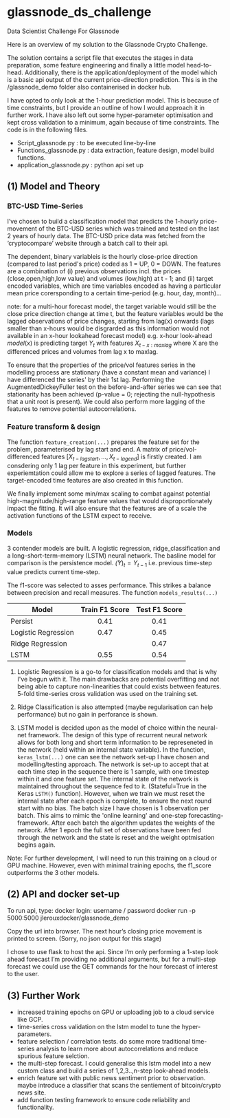 # glassnode_ds_challenge
Data Scientist Challenge For Glassnode

Here is an overview of my solution to the Glassnode Crypto Challenge.

The solution contains a script file that executes the stages in data preparation, some feature engineering and finally a little model head-to-head. Additionally, there is the application/deployment of the model which is a basic api output of the current price-direction prediction. This is in the /glassnode_demo folder also containerised in docker hub. 

I have opted to only look at the 1-hour prediction model. This is because of time constraints, but I provide an outline of how I would approach it in further work. I have also left out some hyper-parameter optimisation and kept cross validation to a minimum, again because of time constraints. The code is in the following files.

- Script_glassnode.py : to be executed line-by-line
- Functions_glassnode.py : data extraction, feature design, model build functions.
- application_glassnode.py : python api set up 

## (1)  Model and Theory
### BTC-USD Time-Series

I’ve chosen to build a classification model that predicts the 1-hourly price-movement of the BTC-USD series which was trained and tested on the last 2 years of hourly data. The BTC-USD price data was fetched from the ‘cryptocompare’ website through a batch call to their api. 

The dependent, binary variableis is the hourly close-price direction (compared to last period's price) coded as 1 = UP, 0 = DOWN. The features are a combination of (i) previous observations incl. the prices (close,open,high,low value) and volumes (low,high) at t - 1; and (ii) target encoded variables, which are time variables encoded as having a particular mean price corersponding to a certain time-period (e.g. hour, day, month)...

note: for a multi-hour forecast model, the target variable would still be the close price direction change at time t, but the feature variables would be the lagged observations of price changes, starting from lag(x) onwards (lags smaller than x-hours would be disgrarded as this information would not available in an x-hour lookahead forecast model) e.g. x-hour look-ahead  $model(x)$ is predicting target $Y_t$ with features $X_{t-x:maxlag}$ where X are the differenced prices and volumes from lag x to maxlag. 

To ensure that the properties of the price/vol features series in the modelling process are stationary (have a constant mean and variance) I have differenced the series' by their 1st lag. Performing the AugmentedDickeyFuller test on the before-and-after series we can see that stationarity has been achieved (p-value = 0; rejecting the null-hypothesis that a unit root is present). We could also perform more lagging of the features to remove potential autocorrelations.

### Feature transform & design

The function `feature_creation(...)` prepares the feature set for the problem, parameterised by lag start and end. A matrix of price/vol-differenced features $[X_{t-lagstart},...,X_{t-lagend}]$ is firstly created. I am consdering only 1 lag per feature in this experiment, but further experiemtation could allow me to explore a series of lagged features. The target-encoded time features are also created in this function.

We finally implement some min/max scaling to combat against potential high-magnitude/high-range feature values that would disproportionately impact the fitting. It will also ensure that the features are of a scale the activation functions of the LSTM expect to receive.

### Models
3 contender models are built. A logistic regression, ridge_classification and a long-short-term-memory (LSTM) neural network. The basline model for comparison is the persistence model. $\hat(Y)_{t} = Y_{t-1}$ i.e. previous time-step value predicts current time-step.

The f1-score was selected to asses performance. This strikes a balance between precision and recall measures. The function `models_results(...)`

| Model               | Train F1 Score   | Test F1 Score     |
|---------------------|:----------------:|:-----------------:|
|Persist              |         0.41     |       0.41        |
|Logistic Regression  |         0.47     |       0.45        |
|Ridge Regression|    |        0.47      |       0.45        |
|LSTM                 |         0.55     |          0.54     |

1. Logistic Regression is a go-to for classification models and that is why I've begun with it. The main drawbacks are potential overfitting and not being able to capture non-linearities that could exists between features. 5-fold time-series cross validation was used on the training set. 

2. Ridge Classification is also attempted (maybe regularisation can help performance) but no gain in perforance is shown.

3. LSTM model is decided upon as the model of choice within the neural-net framework. The design of this type of recurrent neural network allows for both long and short term information to be represeneted in the network (held within an internal state variable). In the function, `keras_lstm(...)` one can see the network set-up I have chosen and modelling/testing approach. 
The network is set-up to accept that at each time step in the sequence there is 1 sample, with one timestep within it and one feature set. The internal state of the network is maintained throughout the sequence fed to it. (Stateful=True in the Keras `LSTM()` function). However, when we train we must reset the internal state after each epoch is complete, to ensure the next round start with no bias. The batch size I have chosen is 1 observation per batch. This aims to mimic the 'online learning' and one-step forecasting-framework. After each batch the algorithm updates the weights of the network. After 1 epoch the full set of observations have been fed through the network and the state is reset and the weight optmisation begins again.  

Note: For further development, I will need to run this training on a cloud or GPU machine. However, even with minimal training epochs, the f1_score outperforms the 3 other models.

## (2) API and docker set-up
To run api, type:
docker login: username / password
docker run -p 5000:5000 jlerouxdocker/glassnode_demo

Copy the url into browser. 
The next hour’s closing price movement is printed to screen. (Sorry, no json output for this stage)

I chose to use flask to host the api. Since I’m only performing a 1-step look ahead forecast I’m providing no additional arguments, but for a multi-step forecast we could use the GET commands for the hour forecast of interest to the user. 

## (3) Further Work
- increased training epochs on GPU or uploading job to a cloud service like GCP.
- time-series cross validation on the lstm model to tune the hyper-parameters.
- feature selection / correlation tests. do some more traditional time-series analysis to learn more about autocorrelations and reduce spurious feature selction.
- the multi-step forecast. I could generalise this lstm model into a new custom class and build a series of 1,2,3..,n-step look-ahead models.
- enrich feature set with public news sentiment prior to observation. maybe introduce a classifier that scans the sentiement of bitcoin/crypto news site.
- add function testing framework to ensure code reliability and functionality.
    
